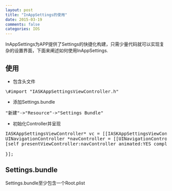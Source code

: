 ```yaml
---
layout: post
title: "InAppSettings的使用"
date: 2015-03-19
comments: false
categories: IOS
---
```


InAppSettings为APP提供了Settings的快捷化构建，只需少量代码就可以实现复杂的设置界面，下面来阐述如何使用InAppSettings.

## 使用
* 包含头文件
<pre>
\#import "IASKAppSettingsViewController.h"
</pre>
* 添加Settings.bundle
<pre>
"新建"->"Resource"->"Settings Bundle"
</pre>
* 初始化Controller并呈现
<pre>
IASKAppSettingsViewController* vc = [[IASKAppSettingsViewController alloc] initWithNibName:@"IASKAppSettingsView" bundle:nil];
UINavigationController *navController = [[UINavigationController alloc] initWithRootViewController:vc];
[self presentViewController:navController animated:YES completion:^{
    
}];
</pre>

## Settings.bundle
Settings.bundle至少包含一个Root.plist
